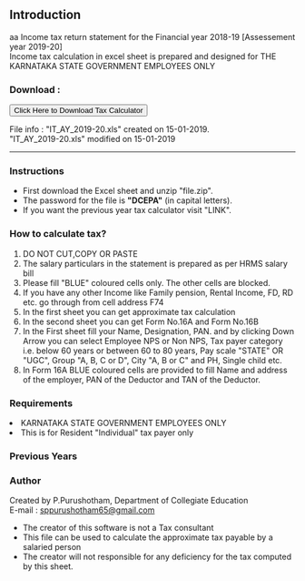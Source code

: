 ## Introduction
aa
Income tax return statement for the Financial year 2018-19 [Assessement year 2019-20]<br> Income tax calculation in excel sheet is prepared and designed for THE KARNATAKA STATE GOVERNMENT EMPLOYEES ONLY
  
### Download : 
<form method="get" action="IT_AY_2019-20.zip">
<button type="submit" class="btn">Click Here to Download Tax Calculator</button>
</form>
<a class="texts"></a>File info : "IT_AY_2019-20.xls" created on 15-01-2019.<br> "IT_AY_2019-20.xls" modified on 15-01-2019</a> <br>

<hr>

### Instructions
<ul>
        <li>First download the Excel sheet and unzip "file.zip".</li>
        <li>The password for the file is <b>"DCEPA"</b> (in capital letters).</li>
        <li>If you want the previous year tax calculator visit "LINK".</li>
    </ul>

### How to calculate tax?
<ol>
        <li> DO NOT CUT,COPY OR PASTE </li>
        <li>The salary particulars in the statement is prepared as per HRMS salary bill</li>
        <li>Please fill "BLUE" coloured cells only. The other cells are blocked.</li>
        <li>If you have any other Income like Family pension, Rental Income, FD, RD etc. go through from cell address F74
        </li>
        <li>In the first sheet you can get approximate tax calculation</li>
        <li>In the second sheet you can get Form No.16A and Form No.16B</li>
        <li>In the First sheet fill your Name, Designation, PAN. and by clicking Down Arrow you can select Employee NPS or Non NPS, Tax payer category i.e. below 60 years or between 60 to 80 years, Pay scale "STATE" OR "UGC", Group "A, B, C or D", City "A,
            B or C" and PH, Single child etc.</li>
        <li>In Form 16A BLUE coloured cells are provided to fill Name and address of the employer, PAN of the Deductor and TAN of the Deductor.</li>
    </ol>
    
### Requirements

 <li> KARNATAKA STATE GOVERNMENT EMPLOYEES ONLY</li>
  <li> This is for Resident "Individual" tax payer only</li>
    
### Previous Years 

### Author

Created by P.Purushotham, Department of Collegiate Education<br> E-mail : sppurushotham65@gmail.com
 <ul>
 <li>The creator of this software is not a Tax consultant</li>
 <li>This file can be used to calculate the approximate tax payable by a salaried person</li>
 <li>The creator will not responsible for any deficiency for the tax computed by this sheet.</li>
